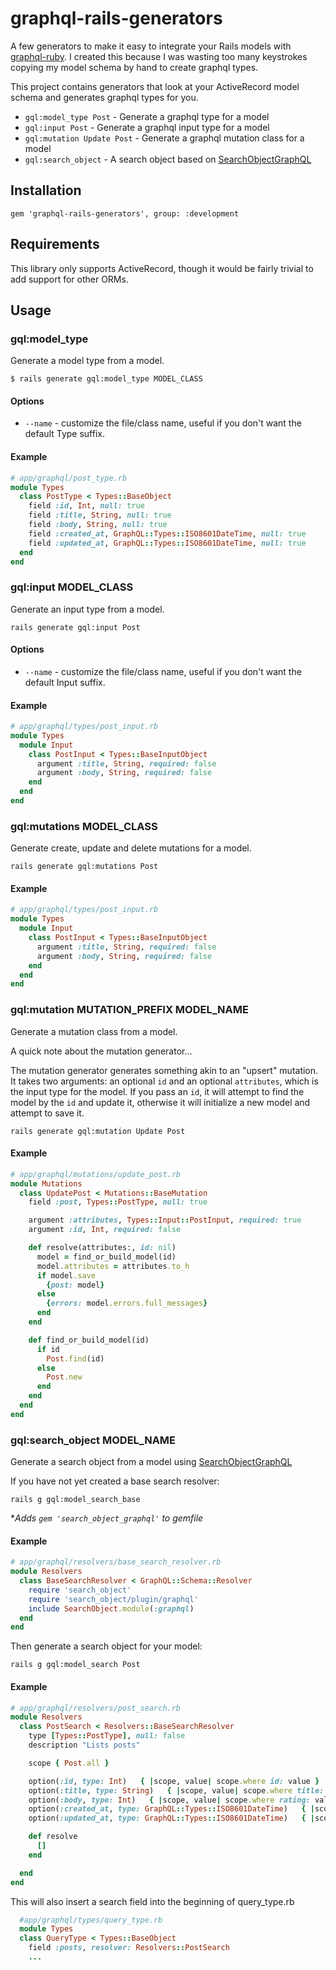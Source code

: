 # graphql-rails-generators

A few generators to make it easy to integrate your Rails models with [graphql-ruby](https://github.com/rmosolgo/graphql-ruby). I created this because I was wasting too many keystrokes copying my model schema by hand to create graphql types.

This project contains generators that look at your ActiveRecord model schema and generates graphql types for you.

- `gql:model_type Post` - Generate a graphql type for a model
- `gql:input Post` - Generate a graphql input type for a model
- `gql:mutation Update Post` - Generate a graphql mutation class for a model
- `gql:search_object` - A search object based on [SearchObjectGraphQL](https://github.com/RStankov/SearchObjectGraphQL)

## Installation

```
gem 'graphql-rails-generators', group: :development
```

## Requirements

This library only supports ActiveRecord, though it would be fairly trivial to add support for other ORMs.

## Usage

### gql:model_type

Generate a model type from a model.

```
$ rails generate gql:model_type MODEL_CLASS
```

#### Options

* `--name` - customize the file/class name, useful if you don't want the default Type suffix.

#### Example

```ruby
# app/graphql/post_type.rb
module Types
  class PostType < Types::BaseObject
    field :id, Int, null: true
    field :title, String, null: true
    field :body, String, null: true
    field :created_at, GraphQL::Types::ISO8601DateTime, null: true
    field :updated_at, GraphQL::Types::ISO8601DateTime, null: true
  end
end
```

### gql:input MODEL_CLASS

Generate an input type from a model.

```
rails generate gql:input Post
```

#### Options

* `--name` - customize the file/class name, useful if you don't want the default Input suffix.

#### Example

```ruby
# app/graphql/types/post_input.rb
module Types
  module Input
    class PostInput < Types::BaseInputObject
      argument :title, String, required: false
      argument :body, String, required: false
    end
  end
end
```

### gql:mutations MODEL_CLASS

Generate create, update and delete mutations for a model.

```
rails generate gql:mutations Post
```

#### Example

```ruby
# app/graphql/types/post_input.rb
module Types
  module Input
    class PostInput < Types::BaseInputObject
      argument :title, String, required: false
      argument :body, String, required: false
    end
  end
end
```

### gql:mutation MUTATION_PREFIX MODEL_NAME

Generate a mutation class from a model.

A quick note about the mutation generator...

The mutation generator generates something akin to an "upsert" mutation. It takes two arguments: an optional `id` and an optional `attributes`, which is the input type for the model. If you pass an `id`, it will attempt to find the model by the `id` and update it, otherwise it will initialize a new model and attempt to save it.

```
rails generate gql:mutation Update Post
```

#### Example

```ruby
# app/graphql/mutations/update_post.rb
module Mutations
  class UpdatePost < Mutations::BaseMutation
    field :post, Types::PostType, null: true

    argument :attributes, Types::Input::PostInput, required: true
    argument :id, Int, required: false

    def resolve(attributes:, id: nil)
      model = find_or_build_model(id)
      model.attributes = attributes.to_h
      if model.save
        {post: model}
      else
        {errors: model.errors.full_messages}
      end
    end

    def find_or_build_model(id)
      if id
        Post.find(id)
      else
        Post.new
      end
    end
  end
end
```

### gql:search_object MODEL_NAME

Generate a search object from a model using [SearchObjectGraphQL](https://github.com/RStankov/SearchObjectGraphQL)

If you have not yet created a base search resolver:

`rails g gql:model_search_base`

\*_Adds `gem 'search_object_graphql'` to gemfile_

#### Example

```ruby
# app/graphql/resolvers/base_search_resolver.rb
module Resolvers
  class BaseSearchResolver < GraphQL::Schema::Resolver
    require 'search_object'
    require 'search_object/plugin/graphql'
    include SearchObject.module(:graphql)
  end
end
```

Then generate a search object for your model:

`rails g gql:model_search Post`

#### Example

```ruby
# app/graphql/resolvers/post_search.rb
module Resolvers
  class PostSearch < Resolvers::BaseSearchResolver
    type [Types::PostType], null: false
    description "Lists posts"

    scope { Post.all }

    option(:id, type: Int)   { |scope, value| scope.where id: value }
    option(:title, type: String)   { |scope, value| scope.where title: value }
    option(:body, type: Int)   { |scope, value| scope.where rating: value }
    option(:created_at, type: GraphQL::Types::ISO8601DateTime)   { |scope, value| scope.where created_at: value }
    option(:updated_at, type: GraphQL::Types::ISO8601DateTime)   { |scope, value| scope.where updated_at: value }

    def resolve
      []
    end

  end
end
```

This will also insert a search field into the beginning of query_type.rb

```ruby
  #app/graphql/types/query_type.rb
  module Types
  class QueryType < Types::BaseObject
    field :posts, resolver: Resolvers::PostSearch
    ...
```
